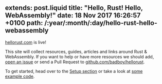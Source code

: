 extends: post.liquid
title: "Hello, Rust! Hello, WebAssembly!"
date: 18 Nov 2017 16:26:57 +0100
path: /:year/:month/:day/hello-rust-hello-webassembly
---

[hellorust.com](https://www.hellorust.com/) is live!

This site will collect resources, guides, articles and links around Rust &amp; WebAssembly.
If you want to help or have more resources we should add, [open an issue](https://github.com/badboy/hellorust/issues/new) or send a Pull Request to [github.com/badboy/hellorust](https://github.com/badboy/hellorust).

To get started, head over to the [Setup section](https://www.hellorust.com/setup/) or take a look at [some example code](https://www.hellorust.com/demos/).
